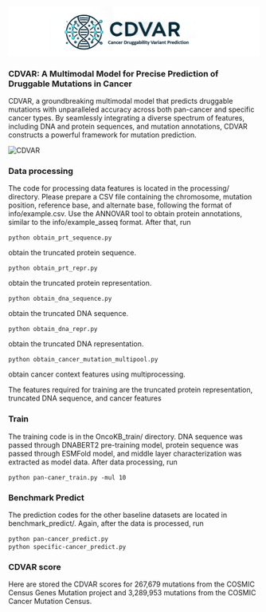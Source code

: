 ![logo](logo.png)
### CDVAR: A Multimodal Model for Precise Prediction of Druggable Mutations in Cancer

CDVAR, a groundbreaking multimodal model that predicts druggable mutations with unparalleled accuracy across both pan-cancer and specific cancer types. By seamlessly integrating a diverse spectrum of features, including DNA and protein sequences, and mutation annotations, CDVAR constructs a powerful framework for mutation prediction. 

![CDVAR](CDVAR.png)

### Data processing

The code for processing data features is located in the processing/ directory. Please prepare a CSV file containing the chromosome, mutation position, reference base, and alternate base, following the format of info/example.csv. Use the ANNOVAR tool to obtain protein annotations, similar to the info/example_asseq format. After that, run 
```
python obtain_prt_sequence.py
```
obtain the truncated protein sequence.

```
python obtain_prt_repr.py
```
obtain the truncated protein representation.
 
```
python obtain_dna_sequence.py
```
obtain the truncated DNA sequence.

```
python obtain_dna_repr.py
```
obtain the truncated DNA representation.

```
python obtain_cancer_mutation_multipool.py
```
obtain cancer context features using multiprocessing.

The features required for training are the truncated protein representation, truncated DNA sequence, and cancer features

### Train

The training code is in the OncoKB_train/ directory. DNA sequence was passed through DNABERT2 pre-training model, protein sequence was passed through ESMFold model, and middle layer characterization was extracted as model data. After data processing, run

```
python pan-caner_train.py -mul 10
```

### Benchmark Predict

The prediction codes for the other baseline datasets are located in benchmark_predict/. Again, after the data is processed, run

```
python pan-cancer_predict.py
python specific-cancer_predict.py
```

### CDVAR score
Here are stored the CDVAR scores for 267,679 mutations from the COSMIC Census Genes Mutation project and 3,289,953 mutations from the COSMIC Cancer Mutation Census.


